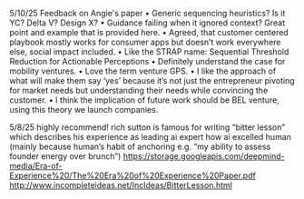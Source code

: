 5/10/25
Feedback on Angie's paper
•⁠  ⁠Generic sequencing heuristics? Is it YC? Delta V? Design X? 
•⁠  ⁠Guidance failing when it ignored context? Great point and example that is provided here. 
•⁠  ⁠Agreed, that customer centered playbook mostly works for consumer apps but doesn’t work everywhere else, social impact included. 
•⁠  ⁠Like the STRAP name: Sequential Threshold Reduction for Actionable Perceptions
•⁠  ⁠Definitely understand the case for mobility ventures. 
•⁠  ⁠Love the term venture GPS. 
•⁠  ⁠I like the approach of what will make them say ‘yes’ because it’s not just the entrepreneur pivoting for market needs but understanding their needs while convincing the customer.
•⁠  ⁠I think the implication of future work should be BEL venture, using this theory we launch companies.

5/8/25
highly recommend! rich sutton is famous for writing “bitter lesson” which describes his experience as leading ai expert how ai excelled human (mainly because human’s habit of anchoring e.g. “my ability to assess founder energy over brunch”)
 https://storage.googleapis.com/deepmind-media/Era-of-Experience%20/The%20Era%20of%20Experience%20Paper.pdf
http://www.incompleteideas.net/IncIdeas/BitterLesson.html
